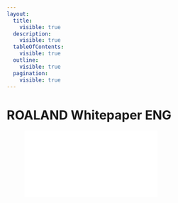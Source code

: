 ```yaml
---
layout:
  title:
    visible: true
  description:
    visible: true
  tableOfContents:
    visible: true
  outline:
    visible: true
  pagination:
    visible: true
---
```


# ROALAND Whitepaper ENG

<figure><embed src="../.gitbook\assets\ROALAND_Whitepaper_ENG.pdf" type="application/pdf" alt=""><figcaption></figcaption></figure>
